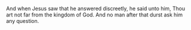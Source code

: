 And when Jesus saw that he answered discreetly, he said unto him, Thou art not far from the kingdom of God. And no man after that durst ask him any question.
